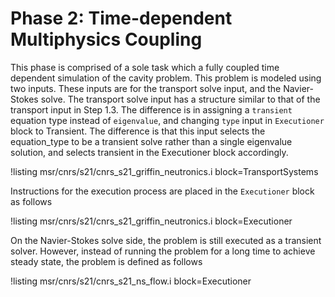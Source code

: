 # Phase 2: Time-dependent Multiphysics Coupling

This phase is comprised of a sole task which a fully coupled time dependent simulation
of the cavity problem.
This problem is modeled using two inputs.
These inputs are for the transport solve input, and the Navier-Stokes solve.
The transport solve input has a structure similar to that of the transport input
in Step 1.3.
The difference is in assigning a ```transient``` equation type instead of 
```eigenvalue```, and changing ```type``` input in ```Executioner``` block
to Transient.
The difference is that this input selects the equation_type to be a transient 
solve rather than a single eigenvalue solution, and selects transient in the 
Executioner block accordingly.

!listing msr/cnrs/s21/cnrs_s21_griffin_neutronics.i block=TransportSystems


Instructions for the execution process are placed in the ```Executioner``` block
as follows

!listing msr/cnrs/s21/cnrs_s21_griffin_neutronics.i block=Executioner


On the Navier-Stokes solve side, the problem is still executed as a transient 
solver.
However, instead of running the problem for a long time to achieve steady state,
the problem is defined as follows

!listing msr/cnrs/s21/cnrs_s21_ns_flow.i block=Executioner

